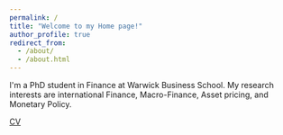 ```yaml
---
permalink: /
title: "Welcome to my Home page!"
author_profile: true
redirect_from: 
  - /about/
  - /about.html
---
```


I'm a PhD student in Finance at Warwick Business School. My research interests are international Finance, Macro-Finance, Asset pricing, and Monetary Policy.

[CV](https://github.com/Zijie-CJ-Wang/home/tree/master/files/CV_Zijie_Wang_2024.pdf) 